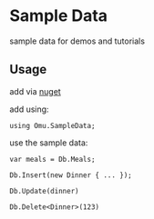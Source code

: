 # Sample Data
sample data for demos and tutorials

## Usage
add via [nuget](https://www.nuget.org/packages/Omu.SampleData/)

add using:
```
using Omu.SampleData;
```

use the sample data:
```
var meals = Db.Meals;

Db.Insert(new Dinner { ... });

Db.Update(dinner)

Db.Delete<Dinner>(123)

```
